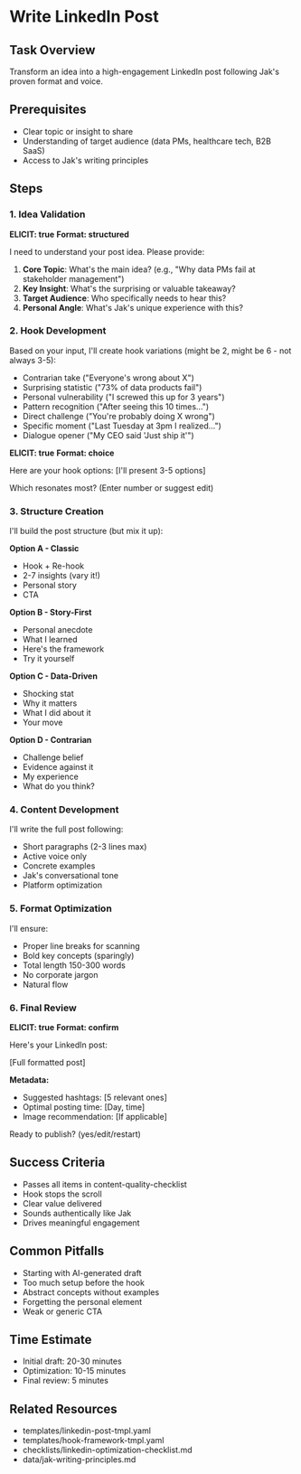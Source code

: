 # Write LinkedIn Post

## Task Overview

Transform an idea into a high-engagement LinkedIn post following Jak's proven format and voice.

## Prerequisites

- Clear topic or insight to share
- Understanding of target audience (data PMs, healthcare tech, B2B SaaS)
- Access to Jak's writing principles

## Steps

### 1. Idea Validation

**ELICIT: true**
**Format: structured**

I need to understand your post idea. Please provide:

1. **Core Topic**: What's the main idea? (e.g., "Why data PMs fail at stakeholder management")
2. **Key Insight**: What's the surprising or valuable takeaway?
3. **Target Audience**: Who specifically needs to hear this?
4. **Personal Angle**: What's Jak's unique experience with this?

### 2. Hook Development

Based on your input, I'll create hook variations (might be 2, might be 6 - not always 3-5):

- Contrarian take ("Everyone's wrong about X")
- Surprising statistic ("73% of data products fail")
- Personal vulnerability ("I screwed this up for 3 years")
- Pattern recognition ("After seeing this 10 times...")
- Direct challenge ("You're probably doing X wrong")
- Specific moment ("Last Tuesday at 3pm I realized...")
- Dialogue opener ("My CEO said 'Just ship it'")

**ELICIT: true**
**Format: choice**

Here are your hook options:
[I'll present 3-5 options]

Which resonates most? (Enter number or suggest edit)

### 3. Structure Creation

I'll build the post structure (but mix it up):

**Option A - Classic**
- Hook + Re-hook
- 2-7 insights (vary it!)
- Personal story
- CTA

**Option B - Story-First**
- Personal anecdote
- What I learned
- Here's the framework
- Try it yourself

**Option C - Data-Driven**
- Shocking stat
- Why it matters
- What I did about it
- Your move

**Option D - Contrarian**
- Challenge belief
- Evidence against it
- My experience
- What do you think?

### 4. Content Development

I'll write the full post following:

- Short paragraphs (2-3 lines max)
- Active voice only
- Concrete examples
- Jak's conversational tone
- Platform optimization

### 5. Format Optimization

I'll ensure:

- Proper line breaks for scanning
- Bold key concepts (sparingly)
- Total length 150-300 words
- No corporate jargon
- Natural flow

### 6. Final Review

**ELICIT: true**
**Format: confirm**

Here's your LinkedIn post:

[Full formatted post]

**Metadata:**

- Suggested hashtags: [5 relevant ones]
- Optimal posting time: [Day, time]
- Image recommendation: [If applicable]

Ready to publish? (yes/edit/restart)

## Success Criteria

- Passes all items in content-quality-checklist
- Hook stops the scroll
- Clear value delivered
- Sounds authentically like Jak
- Drives meaningful engagement

## Common Pitfalls

- Starting with AI-generated draft
- Too much setup before the hook
- Abstract concepts without examples
- Forgetting the personal element
- Weak or generic CTA

## Time Estimate

- Initial draft: 20-30 minutes
- Optimization: 10-15 minutes
- Final review: 5 minutes

## Related Resources

- templates/linkedin-post-tmpl.yaml
- templates/hook-framework-tmpl.yaml
- checklists/linkedin-optimization-checklist.md
- data/jak-writing-principles.md

